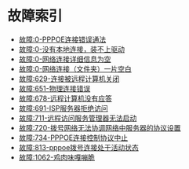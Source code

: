 <!-- TITLE: 移动故障 -->
<!-- SUBTITLE: 移动故障问题索引 -->

# 故障索引

- [故障:0-PPPOE连接错误通法](/article/故障:0-PPPOE连接错误通法)
- [故障:0-没有本地连接，装不上驱动](/article/故障:0-没有本地连接，装不上驱动)
- [故障:0-网络连接详细信息为空](/article/故障:0-网络连接详细信息为空)
- [故障:0-网络连接（文件夹）一片空白](/article/故障:0-网络连接（文件夹）一片空白)
- [故障:629-连接被远程计算机关闭](/article/故障:629-连接被远程计算机关闭)
- [故障:651-物理连接错误](/article/故障:651-物理连接错误)
- [故障:678-远程计算机没有应答](/article/故障:678-远程计算机没有应答)
- [故障:691-ISP服务器拒绝访问](/article/故障:691-ISP服务器拒绝访问)
- [故障:711-远程访问服务管理器无法启动](/article/故障:711-远程访问服务管理器无法启动)
- [故障:720-拨号网络无法协调网络中服务器的协议设置](/article/故障:720-拨号网络无法协调网络中服务器的协议设置)
- [故障:734-PPPOE连接控制协议中止](/article/故障:734-PPPOE连接控制协议中止)
- [故障:813-pppoe拨号连接处于活动状态](/article/故障:813-pppoe拨号连接处于活动状态)
- [故障:1062-鸡肉味嘎嘣脆](/article/故障:1062-鸡肉味嘎嘣脆)